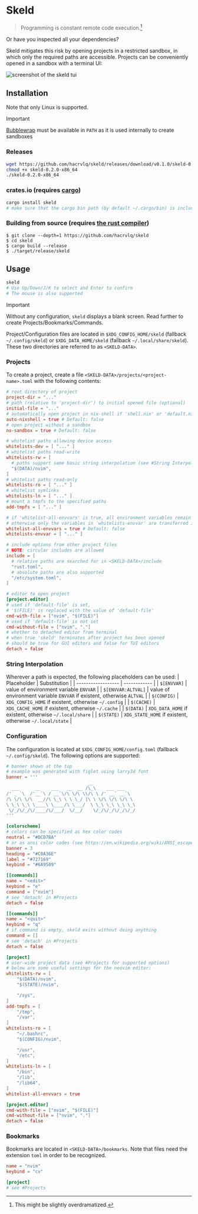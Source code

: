 # Skeld

> Programming is constant remote code execution.[^1]

Or have you inspected all your dependencies?

Skeld mitigates this risk by opening projects in a restricted sandbox,
in which only the required paths are accessible.
Projects can be conveniently opened in a sandbox with a terminal UI:

![screenshot of the skeld tui](screenshot.png)

## Installation
Note that only Linux is supported.
> [!IMPORTANT]
> [Bubblewrap](https://github.com/containers/bubblewrap) must be available in `PATH` as it is used internally to create sandboxes

### Releases
```sh
wget https://github.com/hacrvlq/skeld/releases/download/v0.1.0/skeld-0.2.0-x86_64
chmod +x skeld-0.2.0-x86_64
./skeld-0.2.0-x86_64
```

### crates.io (requires [cargo](https://www.rust-lang.org/tools/install))
```sh
cargo install skeld
# make sure that the cargo bin path (by default ~/.cargo/bin) is included in PATH
```

### Building from source (requires [the rust compiler](https://www.rust-lang.org/tools/install))
```console
$ git clone --depth=1 https://github.com/hacrvlq/skeld
$ cd skeld
$ cargo build --release
$ ./target/release/skeld
```

## Usage
```sh
skeld
# Use Up/Down/J/K to select and Enter to confirm
# The mouse is also supported
```
> [!IMPORTANT]
> Without any configuration, `skeld` displays a blank screen. Read further to create Projects/Bookmarks/Commands.

Project/Configuration files are located in `$XDG_CONFIG_HOME/skeld` (fallback `~/.config/skeld`) or `$XDG_DATA_HOME/skeld` (fallback `~/.local/share/skeld`).
These two directories are referred to as `<SKELD-DATA>`.

### Projects
To create a project, create a file `<SKELD-DATA>/projects/<project-name>.toml` with the following contents:
```toml
# root directory of project
project-dir = "..."
# path (relative to 'project-dir') to initial opened file (optional)
initial-file = "..."
# automatically open project in nix-shell if 'shell.nix' or 'default.nix' exist
auto-nixshell = true # Default: false
# open project without a sandbox
no-sandbox = true # Default: false

# whitelist paths allowing device access
whitelists-dev = [ "..." ]
# whitelist paths read-write
whitelists-rw = [
  # paths support some basic string interpolation (see #String Interpolation)
  "$(DATA)/nvim",
]
# whitelist paths read-only
whitelists-ro = [ "..." ]
# whitelist symlinks
whitelists-ln = [ "..." ]
# mount a tmpfs to the specified paths
add-tmpfs = [ "..." ]

# if 'whitelist-all-envvars' is true, all environment variables remain accessible;
# otherwise only the variables in 'whitelists-envvar' are transferred into the sandbox
whitelist-all-envvars = true # Default: false
whitelists-envvar = [ "..." ]

# include options from other project files
# NOTE: circular includes are allowed
include = [
  # relative paths are searched for in <SKELD-DATA>/include
  "rust.toml",
  # absolute paths are also supported
  "/etc/system.toml",
]

# editor to open project
[project.editor]
# used if 'default-file' is set,
# '$(FILE)' is replaced with the value of 'default-file'
cmd-with-file = ["nvim", "$(FILE)"]
# used if 'default-file' is not set
cmd-without-file = ["nvim", "."]
# whether to detached editor from terminal
# when true 'skeld' terminates after project has been opened
# should be true for GUI editors and false for TUI editors
detach = false
```

### String Interpolation
Wherever a path is expected, the following placeholders can be used:
| Placeholder        | Substitution |
| ------------------ | ------------ |
| `$[ENVVAR]`        | value of environment variable `ENVVAR` |
| `$[ENVVAR:ALTVAL]` | value of environment variable `ENVVAR` if existent, otherwise `ALTVAL` |
| `$(CONFIG)`        | `XDG_CONFIG_HOME` if existent, otherwise `~/.config` |
| `$(CACHE)`         | `XDG_CACHE_HOME` if existent, otherwise `~/.cache` |
| `$(DATA)`          | `XDG_DATA_HOME` if existent, otherwise `~/.local/share` |
| `$(STATE)`         | `XDG_STATE_HOME` if existent, otherwise `~/.local/state` |

### Configuration
The configuration is located at `$XDG_CONFIG_HOME/config.toml` (fallback `~/.config/skeld`). The following options are supported:
```toml
# banner shown at the top
# example was generated with figlet using larry3d font
banner = '''
                               __
  ___      __    ___   __  __ /\_\    ___ ___
/' _ `\  /'__`\ / __`\/\ \/\ \\/\ \ /' __` __`\
/\ \/\ \/\  __//\ \_\ \ \ \_/ |\ \ \/\ \/\ \/\ \
\ \_\ \_\ \____\ \____/\ \___/  \ \_\ \_\ \_\ \_\
 \/_/\/_/\/____/\/___/  \/__/    \/_/\/_/\/_/\/_/
'''

[colorscheme]
# colors can be specified as hex color codes
neutral = "#DCD7BA"
# or as ansi color codes (see https://en.wikipedia.org/wiki/ANSI_escape_code#8-bit)
banner = 3
heading = "#C0A36E"
label = "#727169"
keybind = "#6A9589"

[[commands]]
name = "<edit>"
keybind = "e"
command = ["nvim"]
# see 'detach' in #Projects
detach = false

[[commands]]
name = "<quit>"
keybind = "q"
# if command is empty, skeld exits without doing anything
command = []
# see 'detach' in #Projects
detach = false

[project]
# user-wide project data (see #Projects for supported options)
# below are some useful settings for the neovim editor:
whitelists-rw = [
	"$(DATA)/nvim",
	"$(STATE)/nvim",

	"/sys",
]
add-tmpfs = [
	"/tmp",
	"/var",
]
whitelists-ro = [
	"~/.bashrc",
	"$(CONFIG)/nvim",

	"/usr",
	"/etc",
]
whitelists-ln = [
	"/bin",
	"/lib",
	"/lib64",
]
whitelist-all-envvars = true

[project.editor]
cmd-with-file = ["nvim", "$(FILE)"]
cmd-without-file = ["nvim", "."]
detach = false
```

### Bookmarks
Bookmarks are located in `<SKELD-DATA>/bookmarks`.
Note that files need the extension `toml` in order to be recognized.
```toml
name = "nvim"
keybind = "cv"

[project]
# see #Projects
```

[^1]: This might be slightly overdramatized.
